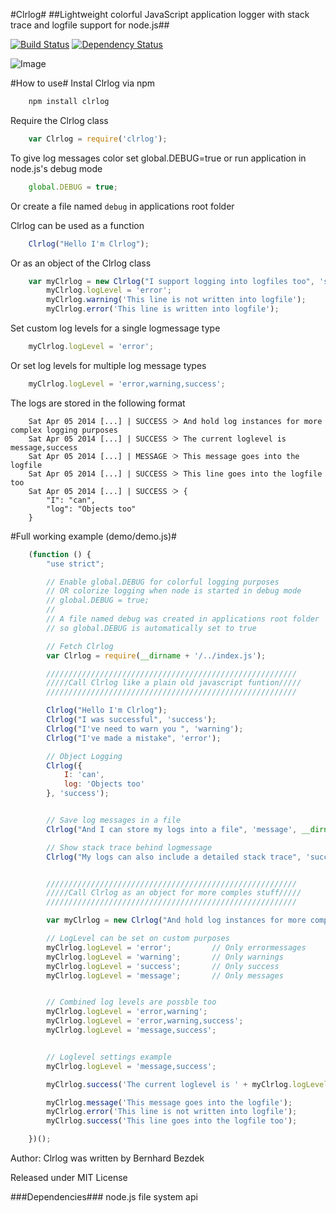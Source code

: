 #Clrlog#
##Lightweight colorful JavaScript application logger with stack trace and logfile support for node.js##

[![Build Status](https://travis-ci.org/BernhardBezdek/clrlog.svg?branch=master)](https://travis-ci.org/BernhardBezdek/clrlog)
[![Dependency Status](https://gemnasium.com/BernhardBezdek/clrlog.svg)](https://gemnasium.com/BernhardBezdek/clrlog)

![Image](https://raw.githubusercontent.com/BernhardBezdek/Clrlog/master/previews/example_output.png "Example output")

#How to use#
Instal Clrlog via npm
```js
    npm install clrlog
```

Require the Clrlog class
```js
    var Clrlog = require('clrlog');
```
To give log messages color set global.DEBUG=true or run application in node.js's debug mode
```js
    global.DEBUG = true;
```
Or create a file named ``debug`` in applications root folder

Clrlog can be used as a function
```js
    Clrlog("Hello I'm Clrlog");
```
Or as an object of the Clrlog class
```js
    var myClrlog = new Clrlog("I support logging into logfiles too", 'success', __dirname + '/application.log');
        myClrlog.logLevel = 'error';
        myClrlog.warning('This line is not written into logfile');
        myClrlog.error('This line is written into logfile');
```

Set custom log levels for a single logmessage type
```js
    myClrlog.logLevel = 'error';
```
Or set log levels for multiple log message types
```js
    myClrlog.logLevel = 'error,warning,success';
```

The logs are stored in the following format
```log
    Sat Apr 05 2014 [...] | SUCCESS ᑀ And hold log instances for more complex logging purposes
    Sat Apr 05 2014 [...] | SUCCESS ᑀ The current loglevel is message,success
    Sat Apr 05 2014 [...] | MESSAGE ᑀ This message goes into the logfile
    Sat Apr 05 2014 [...] | SUCCESS ᑀ This line goes into the logfile too
    Sat Apr 05 2014 [...] | SUCCESS ᑀ {
    	"I": "can",
    	"log": "Objects too"
    }
```

#Full working example (demo/demo.js)#
```js
    (function () {
        "use strict";

        // Enable global.DEBUG for colorful logging purposes
        // OR colorize logging when node is started in debug mode
        // global.DEBUG = true;
        //
        // A file named debug was created in applications root folder
        // so global.DEBUG is automatically set to true

        // Fetch Clrlog
        var Clrlog = require(__dirname + '/../index.js');

        ////////////////////////////////////////////////////////
        /////Call Clrlog like a plain old javascript funtion/////
        ////////////////////////////////////////////////////////

        Clrlog("Hello I'm Clrlog");
        Clrlog("I was successful", 'success');
        Clrlog("I've need to warn you ", 'warning');
        Clrlog("I've made a mistake", 'error');

        // Object Logging
        Clrlog({
            I: 'can',
            log: 'Objects too'
        }, 'success');


        // Save log messages in a file
        Clrlog("And I can store my logs into a file", 'message', __dirname + '/example.log');

        // Show stack trace behind logmessage
        Clrlog("My logs can also include a detailed stack trace", 'success', false, true);


        ////////////////////////////////////////////////////////
        /////Call Clrlog as an object for more comples stuff/////
        ////////////////////////////////////////////////////////

        var myClrlog = new Clrlog("And hold log instances for more complex logging purposes", 'success', __dirname + '/application.log');

        // LogLevel can be set on custom purposes
        myClrlog.logLevel = 'error';         // Only errormessages
        myClrlog.logLevel = 'warning';       // Only warnings
        myClrlog.logLevel = 'success';       // Only success
        myClrlog.logLevel = 'message';       // Only messages


        // Combined log levels are possble too
        myClrlog.logLevel = 'error,warning';
        myClrlog.logLevel = 'error,warning,success';
        myClrlog.logLevel = 'message,success';


        // Loglevel settings example
        myClrlog.logLevel = 'message,success';

        myClrlog.success('The current loglevel is ' + myClrlog.logLevel);

        myClrlog.message('This message goes into the logfile');
        myClrlog.error('This line is not written into logfile');
        myClrlog.success('This line goes into the logfile too');

    })();
```
Author:
Clrlog was written by Bernhard Bezdek

Released under MIT License

###Dependencies###
    node.js file system api